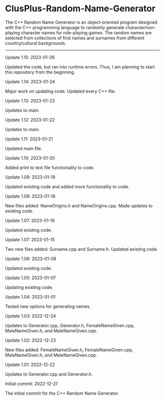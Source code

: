 # ClusPlus-Random-Name-Generator
The C++ Random Name Generator is an object-oriented program designed with the C++ programming language to randomly generate character/non-playing character names for role-playing games.  The random names are selected from collections of first names and surnames from different country/cultural backgrounds.  

------------

Update 1.15: 2023-01-26

Updated the code, but ran into runtime errors.  Thus, I am planning to start this repository from the beginning.


Update 1.14: 2023-01-24

Major work on updating code.  Updated every C++ file.


Update 1.13: 2023-01-23

Updates to main.


Update 1.12: 2023-01-22

Updates to main.


Update 1.11: 2023-01-21

Updated main file.


Update 1.10: 2023-01-20

Added print to text file functionality to code.


Update 1.09: 2023-01-19

Updated existing code and added more functionality to code.


Update 1.08: 2023-01-18

New files added: NameOrigins.h and NameOrigins.cpp.  Made updates to existing code.


Update 1.07: 2023-01-16

Updated existing code.


Update 1.07: 2023-01-15

Two new files added: Surname.cpp and Surname.h.  Updated existing code.



Update 1.06: 2023-01-08

Updated existing code.



Update 1.05: 2023-01-07

Updating existing code.



Update 1.04: 2023-01-01

Tested new options for generating names.


Update 1.03: 2022-12-24

Updates to Generator.cpp, Generator.h, FemaleNameGiven.cpp, MaleNameGiven.h, and MaleNameGiven.cpp.

Update 1.02: 2022-12-23

New files added: FemaleNameGiven.h, FemaleNameGiven.cpp, MaleNameGiven.h, and MaleNameGiven.cpp.


Update 1.01: 2022-12-22

Updates to Generator.cpp and Generator.h.


Initial commit: 2022-12-21

The initial commit for the C++ Random Name Generator.
